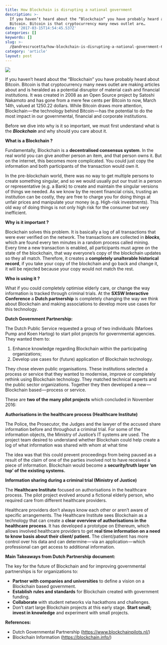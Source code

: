 ```yaml
---
title: How Blockchain is disrupting a national government
description: >-
  If you haven’t heard about the “Blockchain” you have probably heard about
  Bitcoin. Bitcoin is that cryptocurrency many news outlet are…
date: '2017-03-15T14:54:45.537Z'
categories: []
keywords: []
slug: >-
  /@andrescrucetta/how-blockchain-is-disrupting-a-national-government-69722f16e9ba
category: 'article'
layout: post
---
```


![](/Users/andrescrucettanieto/Documents/GitHub/markdown-converter/posts/md_1672369357164/img/1__6AWnGV__4hGYDqTDTdrwqJw.png)

If you haven’t heard about the “Blockchain” you have probably heard about Bitcoin. Bitcoin is that cryptocurrency many news outlet are making articles about and is heralded as a potential disruptor of material cash and financial institutions. It was created in 2008 as an Open Source project by Satoshi Nakamoto and has gone from a mere few cents per Bitcoin to now, March 14th, valued at 1250.22 dollars. While Bitcoin draws more attention, Blockchain — the technology behind Bitcoin — has the potential to do the most impact in our governmental, financial and corporate institutions.

Before we dive into why is it so important, we must first understand what is the **_Blockchain_** and why should you care about it.

**What is a Blockchain ?**

Fundamentally, Blockchain is a **decentralised consensus system**. In the real world you can give another person an item, and that person owns it. But on the internet, this becomes more complicated. You could just copy the information and both participants of the transaction would own it.

In the pre-blockchain world, there was no way to get multiple persons to create something singular, and so we would usually put our trust in a person or representative (e.g. a Bank) to create and maintain the singular versions of things we needed. As we know by the recent financial crisis, trusting an institution can be costly, they are free to charge you for doing things at unfair prices and manipulate your money (e.g. High-risk investments). This old way of doing things is not only high risk for the consumer but very inefficient.

**Why is it important ?**

Blockchain solves this problem. It is basically a log of all transactions that were ever verified on the network. The transactions are collected in **_blocks_**_,_ which are found every ten minutes in a random process called mining. Every time a new transaction is enabled, all participants must agree on the state of the blockchain, that way everyone’s copy of the blockchain updates so they all match. Therefore, it creates a **completely unalterable historical record**, if you take your copy of the blockchain and go back and change it, it will be rejected because your copy would not match the rest.

**Who is using it ?**

What if you could completely optimise elderly care, or change the way information is tracked through criminal trials. At the **SXSW Interactive Conference** a **Dutch partnership** is completely changing the way we think about Blockchain and making associations to develop more use cases for this technology.

**Dutch Government Partnership:**

The Dutch Public Service requested a group of two individuals (Marloes Pump and Koen Hartog) to start pilot projects for governmental agencies. They wanted them to:

1.  Enhance knowledge regarding Blockchain within the participating organizations;
2.  Develop use cases for (future) application of Blockchain technology.

They chose eleven public organisations. These institutions selected a process or service that they wanted to modernise, improve or completely rethink using Blockchain technology. They matched technical experts and the public sector organizations. Together they then developed a new — Blockchain based — process or service.

These are **two of the many pilot projects** which concluded in November 2016:

**Authorisations in the healthcare process (Healthcare Institute)**

The Police, the Prosecutor, the Judges and the lawyer of the accused share information before and throughout a criminal trial. For some of the information objects, the Ministry of Justice’s IT systems are used. The project team desired to understand whether Blockchain could help create a log of what information was shared with whom at what time

The idea was that this could prevent proceedings from being paused as a result of the claim of one of the parties involved not to have received a piece of information. Blockchain would become a **security/truth layer ‘on top’ of the existing systems.**

**Information sharing during a criminal trial (Ministry of Justice)**

The **Healthcare Institute** focused on authorisations in the healthcare process. The pilot project evolved around a fictional elderly person, who required care from different healthcare providers.

Healthcare providers don’t always know each other or aren’t aware of specific arrangements. The Healthcare Institute sees Blockchain as a technology that can create a **clear overview of authorisations in the healthcare process**. It has developed a prototype on Ethereum, which allows involved healthcare providers to get **real time information on a need to know basis about their client/ patient.** The client/patient has more control over his data and can determine — via an application — which professional can get access to additional information.

**Main Takeaways from Dutch Partnership document:**

The key for the future of Blockchain and for improving governmental partnerships is for organizations to:

*   **Partner with companies and universities** to define a vision on a Blockchain based government.
*   **Establish** **rules and standards** for Blockchain created with government funding.
*   **Collaborate** with student networks via hackathons and challenges.
*   Don’t start large Blockchain projects at this early stage. **Start small; invest in knowledge** and experiment with small projects.

**References:**

*   Dutch Governmental Partnership (https://www.blockchainpilots.nl/)
*   Blockchain Information (https://blockchain.info/)
